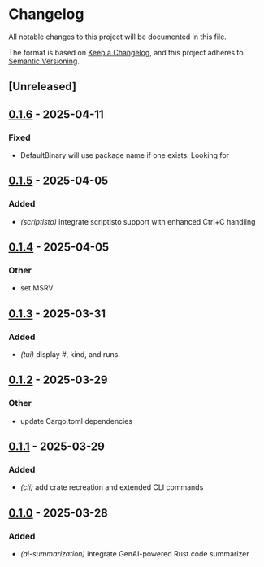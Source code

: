 # Changelog

All notable changes to this project will be documented in this file.

The format is based on [Keep a Changelog](https://keepachangelog.com/en/1.0.0/),
and this project adheres to [Semantic Versioning](https://semver.org/spec/v2.0.0.html).

## [Unreleased]

## [0.1.6](https://github.com/davehorner/cargo-e/compare/e_ai_summarize-v0.1.5...e_ai_summarize-v0.1.6) - 2025-04-11

### Fixed

- DefaultBinary will use package name if one exists.  Looking for

## [0.1.5](https://github.com/davehorner/cargo-e/compare/e_ai_summarize-v0.1.4...e_ai_summarize-v0.1.5) - 2025-04-05

### Added

- *(scriptisto)* integrate scriptisto support with enhanced Ctrl+C handling

## [0.1.4](https://github.com/davehorner/cargo-e/compare/e_ai_summarize-v0.1.3...e_ai_summarize-v0.1.4) - 2025-04-05

### Other

- set MSRV

## [0.1.3](https://github.com/davehorner/cargo-e/compare/e_ai_summarize-v0.1.2...e_ai_summarize-v0.1.3) - 2025-03-31

### Added

- *(tui)* display #, kind, and runs.

## [0.1.2](https://github.com/davehorner/cargo-e/compare/e_ai_summarize-v0.1.1...e_ai_summarize-v0.1.2) - 2025-03-29

### Other

- update Cargo.toml dependencies

## [0.1.1](https://github.com/davehorner/cargo-e/compare/e_ai_summarize-v0.1.0...e_ai_summarize-v0.1.1) - 2025-03-29

### Added

- *(cli)* add crate recreation and extended CLI commands

## [0.1.0](https://github.com/davehorner/cargo-e/releases/tag/e_ai_summarize-v0.1.0) - 2025-03-28

### Added

- *(ai-summarization)* integrate GenAI-powered Rust code summarizer
